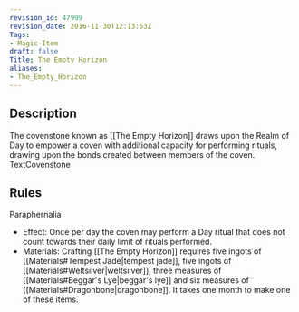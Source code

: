 ```yaml
---
revision_id: 47999
revision_date: 2016-11-30T12:13:53Z
Tags:
- Magic-Item
draft: false
Title: The Empty Horizon
aliases:
- The_Empty_Horizon
---
```

## Description
The covenstone known as [[The Empty Horizon]] draws upon the Realm of Day to empower a coven with additional capacity for performing rituals, drawing upon the bonds created between members of the coven.
TextCovenstone
## Rules
Paraphernalia
* Effect: Once per day the coven may perform a Day ritual that does not count towards their daily limit of rituals performed.
* Materials: Crafting [[The Empty Horizon]] requires five ingots of [[Materials#Tempest Jade|tempest jade]], five ingots of [[Materials#Weltsilver|weltsilver]], three measures of [[Materials#Beggar's Lye|beggar's lye]] and six measures of [[Materials#Dragonbone|dragonbone]]. It takes one month to make one of these items.